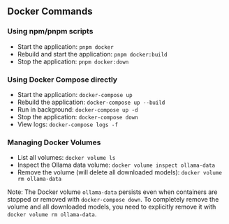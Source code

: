## Docker Commands

### Using npm/pnpm scripts

- Start the application: `pnpm docker`
- Rebuild and start the application: `pnpm docker:build`
- Stop the application: `pnpm docker:down`

### Using Docker Compose directly

- Start the application: `docker-compose up`
- Rebuild the application: `docker-compose up --build`
- Run in background: `docker-compose up -d`
- Stop the application: `docker-compose down`
- View logs: `docker-compose logs -f`

### Managing Docker Volumes

- List all volumes: `docker volume ls`
- Inspect the Ollama data volume: `docker volume inspect ollama-data`
- Remove the volume (will delete all downloaded models): `docker volume rm ollama-data`

Note: The Docker volume `ollama-data` persists even when containers are stopped or removed with `docker-compose down`. To completely remove the volume and all downloaded models, you need to explicitly remove it with `docker volume rm ollama-data`.
